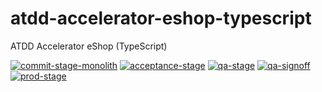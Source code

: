 # atdd-accelerator-eshop-typescript
ATDD Accelerator eShop (TypeScript)

[![commit-stage-monolith](https://github.com/optivem/atdd-accelerator-eshop-typescript/actions/workflows/commit-stage-monolith.yml/badge.svg)](https://github.com/optivem/atdd-accelerator-eshop-typescript/actions/workflows/commit-stage-monolith.yml)
[![acceptance-stage](https://github.com/optivem/atdd-accelerator-eshop-typescript/actions/workflows/acceptance-stage.yml/badge.svg)](https://github.com/optivem/atdd-accelerator-eshop-typescript/actions/workflows/acceptance-stage.yml)
[![qa-stage](https://github.com/optivem/atdd-accelerator-eshop-typescript/actions/workflows/qa-stage.yml/badge.svg)](https://github.com/optivem/atdd-accelerator-eshop-typescript/actions/workflows/qa-stage.yml)
[![qa-signoff](https://github.com/optivem/atdd-accelerator-eshop-typescript/actions/workflows/qa-signoff.yml/badge.svg)](https://github.com/optivem/atdd-accelerator-eshop-typescript/actions/workflows/qa-signoff.yml)
[![prod-stage](https://github.com/optivem/atdd-accelerator-eshop-typescript/actions/workflows/prod-stage.yml/badge.svg)](https://github.com/optivem/atdd-accelerator-eshop-typescript/actions/workflows/prod-stage.yml)